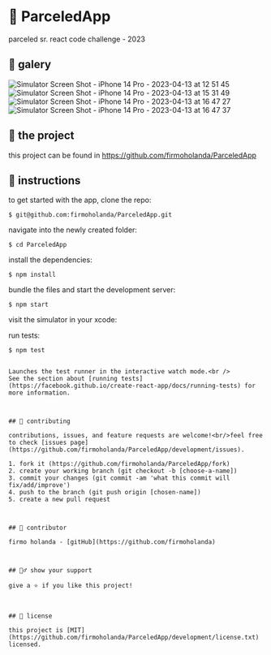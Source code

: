# 📃 ParceledApp
parceled sr. react code challenge - 2023


## 📡 galery
![Simulator Screen Shot - iPhone 14 Pro - 2023-04-13 at 12 51 45](https://user-images.githubusercontent.com/18573473/231894026-c59b3e9f-fb56-41e0-8286-d1257f78096c.png)
![Simulator Screen Shot - iPhone 14 Pro - 2023-04-13 at 15 31 49](https://user-images.githubusercontent.com/18573473/231894042-8e0b6446-70ae-48f8-8f8e-3727e492f915.png)
![Simulator Screen Shot - iPhone 14 Pro - 2023-04-13 at 16 47 27](https://user-images.githubusercontent.com/18573473/231894052-a6509ca3-8a9a-46ec-a831-563f5f73631e.png)
![Simulator Screen Shot - iPhone 14 Pro - 2023-04-13 at 16 47 37](https://user-images.githubusercontent.com/18573473/231894063-f36f1d84-4eb0-46a0-b530-9f5bfb2b7b8b.png)


## 🚀 the project

this project can be found in https://github.com/firmoholanda/ParceledApp


## 🔨 instructions

to get started with the app, clone the repo:
```
$ git@github.com:firmoholanda/ParceledApp.git
```

navigate into the newly created folder:
```
$ cd ParceledApp
```

install the dependencies:
```
$ npm install
```

bundle the files and start the development server:
```
$ npm start
```

visit the simulator in your xcode:

run tests:
```
$ npm test


Launches the test runner in the interactive watch mode.<br />
See the section about [running tests](https://facebook.github.io/create-react-app/docs/running-tests) for more information.



## 🤝 contributing

contributions, issues, and feature requests are welcome!<br/>feel free to check [issues page](https://github.com/firmoholanda/ParceledApp/development/issues).

1. fork it (https://github.com/firmoholanda/ParceledApp/fork)
2. create your working branch (git checkout -b [choose-a-name])
3. commit your changes (git commit -am 'what this commit will fix/add/improve')
4. push to the branch (git push origin [chosen-name])
5. create a new pull request



## 🤖 contributor

firmo holanda - [gitHub](https://github.com/firmoholanda)



## 🙋‍♂ show your support

give a ⭐️ if you like this project!



## 📝 license

this project is [MIT](https://github.com/firmoholanda/ParceledApp/development/license.txt) licensed.
